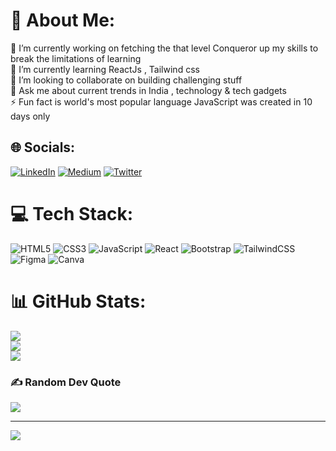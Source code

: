 # 💫 About Me:
🔭 I’m currently working on fetching the that level Conqueror up my skills to break the limitations of learning<br>🌱 I’m currently learning ReactJs , Tailwind css<br>👯 I’m looking to collaborate on building challenging stuff<br>💬 Ask me about current trends in India , technology & tech gadgets<br>⚡ Fun fact is world's most popular language JavaScript was created in 10 days only


## 🌐 Socials:
[![LinkedIn](https://img.shields.io/badge/LinkedIn-%230077B5.svg?logo=linkedin&logoColor=white)](https://linkedin.com/in/nikhilkamble-) [![Medium](https://img.shields.io/badge/Medium-12100E?logo=medium&logoColor=white)](https://medium.com/@@kamblenikhil7378) [![Twitter](https://img.shields.io/badge/Twitter-%231DA1F2.svg?logo=Twitter&logoColor=white)](https://twitter.com/Nikhil_7378) 

# 💻 Tech Stack:
![HTML5](https://img.shields.io/badge/html5-%23E34F26.svg?style=for-the-badge&logo=html5&logoColor=white) ![CSS3](https://img.shields.io/badge/css3-%231572B6.svg?style=for-the-badge&logo=css3&logoColor=white) ![JavaScript](https://img.shields.io/badge/javascript-%23323330.svg?style=for-the-badge&logo=javascript&logoColor=%23F7DF1E) ![React](https://img.shields.io/badge/react-%2320232a.svg?style=for-the-badge&logo=react&logoColor=%2361DAFB) ![Bootstrap](https://img.shields.io/badge/bootstrap-%23563D7C.svg?style=for-the-badge&logo=bootstrap&logoColor=white) ![TailwindCSS](https://img.shields.io/badge/tailwindcss-%2338B2AC.svg?style=for-the-badge&logo=tailwind-css&logoColor=white) 	![Figma](https://img.shields.io/badge/figma-%23F24E1E.svg?style=for-the-badge&logo=figma&logoColor=white) ![Canva](https://img.shields.io/badge/Canva-%2300C4CC.svg?style=for-the-badge&logo=Canva&logoColor=white)
# 📊 GitHub Stats:
![](https://github-readme-stats.vercel.app/api?username=nikhilkamble02&theme=tokyonight&hide_border=false&include_all_commits=false&count_private=false)<br/>
![](https://github-readme-streak-stats.herokuapp.com/?user=nikhilkamble02&theme=tokyonight&hide_border=false)<br/>
![](https://github-readme-stats.vercel.app/api/top-langs/?username=nikhilkamble02&theme=tokyonight&hide_border=false&include_all_commits=false&count_private=false&layout=compact)

### ✍️ Random Dev Quote
![](https://quotes-github-readme.vercel.app/api?type=horizontal&theme=radical)

---
[![](https://visitcount.itsvg.in/api?id=nikhilkamble02&icon=0&color=0)](https://visitcount.itsvg.in)

<!-- Proudly created with GPRM ( https://gprm.itsvg.in ) -->
